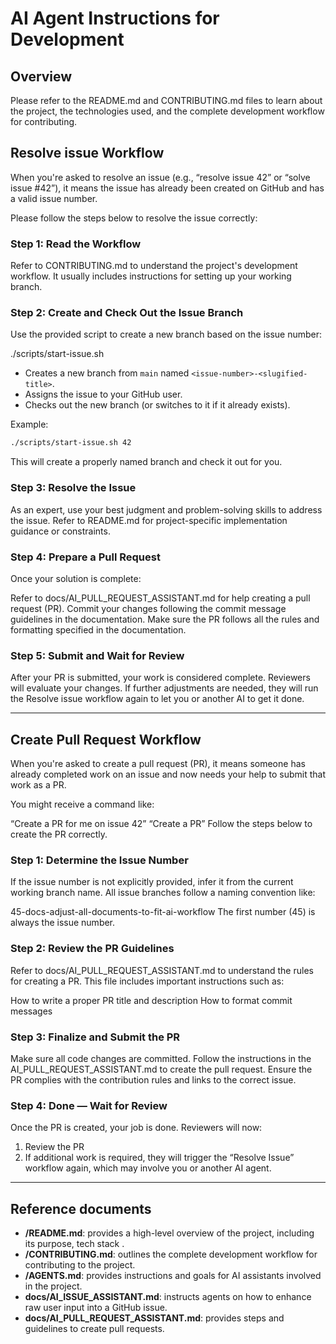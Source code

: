 # AI Agent Instructions for Development

## Overview

Please refer to the README.md and CONTRIBUTING.md files to learn about the project, the technologies used, and the complete development workflow for contributing.

## Resolve issue Workflow

When you're asked to resolve an issue (e.g., “resolve issue 42” or “solve issue #42”), it means the issue has already been created on GitHub and has a valid issue number.

Please follow the steps below to resolve the issue correctly:

### Step 1: Read the Workflow

Refer to CONTRIBUTING.md to understand the project's development workflow. It usually includes instructions for setting up your working branch.

### Step 2: Create and Check Out the Issue Branch

Use the provided script to create a new branch based on the issue number:

./scripts/start-issue.sh <issue-number>

- Creates a new branch from `main` named `<issue-number>-<slugified-title>`.
- Assigns the issue to your GitHub user.
- Checks out the new branch (or switches to it if it already exists).

Example:

```bash
./scripts/start-issue.sh 42
```

This will create a properly named branch and check it out for you.

### Step 3: Resolve the Issue

As an expert, use your best judgment and problem-solving skills to address the issue. Refer to README.md for project-specific implementation guidance or constraints.

### Step 4: Prepare a Pull Request

Once your solution is complete:

Refer to docs/AI_PULL_REQUEST_ASSISTANT.md for help creating a pull request (PR).
Commit your changes following the commit message guidelines in the documentation.
Make sure the PR follows all the rules and formatting specified in the documentation.

### Step 5: Submit and Wait for Review

After your PR is submitted, your work is considered complete. Reviewers will evaluate your changes. If further adjustments are needed, they will run the Resolve issue workflow again to let you or another AI to get it done.

---

## Create Pull Request Workflow

When you're asked to create a pull request (PR), it means someone has already completed work on an issue and now needs your help to submit that work as a PR.

You might receive a command like:

“Create a PR for me on issue 42”
“Create a PR”
Follow the steps below to create the PR correctly.

### Step 1: Determine the Issue Number

If the issue number is not explicitly provided, infer it from the current working branch name. All issue branches follow a naming convention like:

45-docs-adjust-all-documents-to-fit-ai-workflow
The first number (45) is always the issue number.

### Step 2: Review the PR Guidelines

Refer to docs/AI_PULL_REQUEST_ASSISTANT.md to understand the rules for creating a PR. This file includes important instructions such as:

How to write a proper PR title and description
How to format commit messages

### Step 3: Finalize and Submit the PR

Make sure all code changes are committed.
Follow the instructions in the AI_PULL_REQUEST_ASSISTANT.md to create the pull request.
Ensure the PR complies with the contribution rules and links to the correct issue.

### Step 4: Done — Wait for Review

Once the PR is created, your job is done. Reviewers will now:

1. Review the PR
2. If additional work is required, they will trigger the “Resolve Issue” workflow again, which may involve you or another AI agent.

---

## Reference documents

- **/README.md**: provides a high-level overview of the project, including its purpose, tech stack .
- **/CONTRIBUTING.md**: outlines the complete development workflow for contributing to the project.
- **/AGENTS.md**: provides instructions and goals for AI assistants involved in the project.
- **docs/AI_ISSUE_ASSISTANT.md**: instructs agents on how to enhance raw user input into a GitHub issue.
- **docs/AI_PULL_REQUEST_ASSISTANT.md**: provides steps and guidelines to create pull requests.
